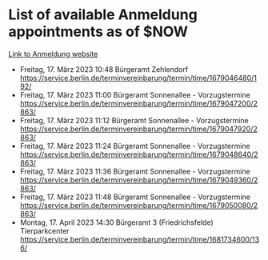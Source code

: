 # List of available Anmeldung appointments as of $NOW
[Link to Anmeldung website](https://service.berlin.de/terminvereinbarung/termin/tag.php?termin=1&anliegen[]=120686&dienstleisterlist=122210,122217,327316,122219,327312,122227,327314,122231,327346,122243,327348,122254,122252,329742,122260,329745,122262,329748,122271,327278,122273,327274,122277,327276,330436,122280,327294,122282,327290,122284,327292,122291,327270,122285,327266,122286,327264,122296,327268,150230,329760,122297,327286,122294,327284,122312,329763,122314,329775,122304,327330,122311,327334,122309,327332,317869,122281,327352,122279,329772,122283,122276,327324,122274,327326,122267,329766,122246,327318,122251,327320,122257,327322,122208,327298,122226,327300&herkunft=http%3A%2F%2Fservice.berlin.de%2Fdienstleistung%2F120686%2F)
- Freitag, 17. März 2023 10:48 Bürgeramt Zehlendorf https://service.berlin.de/terminvereinbarung/termin/time/1679046480/192/
- Freitag, 17. März 2023 11:00 Bürgeramt Sonnenallee - Vorzugstermine https://service.berlin.de/terminvereinbarung/termin/time/1679047200/2863/
- Freitag, 17. März 2023 11:12 Bürgeramt Sonnenallee - Vorzugstermine https://service.berlin.de/terminvereinbarung/termin/time/1679047920/2863/
- Freitag, 17. März 2023 11:24 Bürgeramt Sonnenallee - Vorzugstermine https://service.berlin.de/terminvereinbarung/termin/time/1679048640/2863/
- Freitag, 17. März 2023 11:36 Bürgeramt Sonnenallee - Vorzugstermine https://service.berlin.de/terminvereinbarung/termin/time/1679049360/2863/
- Freitag, 17. März 2023 11:48 Bürgeramt Sonnenallee - Vorzugstermine https://service.berlin.de/terminvereinbarung/termin/time/1679050080/2863/
- Montag, 17. April 2023 14:30 Bürgeramt 3 (Friedrichsfelde) Tierparkcenter https://service.berlin.de/terminvereinbarung/termin/time/1681734600/136/
